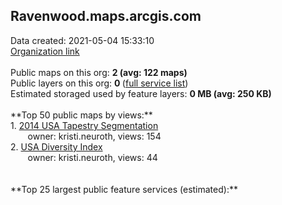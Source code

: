 <h2>Ravenwood.maps.arcgis.com</h2> Data created: 2021-05-04 15:33:10 <br /><a target='new' href='https://Ravenwood.maps.arcgis.com'>Organization link</a><br /><br />Public maps on this org: <b>2 (avg: 122 maps)</b><br />Public layers on this org: <b>0 </b>(<a target='new' href='https://services.arcgis.com/w1rUvCbmMtuEz6Fo/ArcGIS/rest/services'>full service list</a>)<br />Estimated storaged used by feature layers: <b>0 MB (avg: 250 KB)</b><br /><br />**Top 50 public maps by views:**<br />  1. <a target='new' href='https://www.arcgis.com/home/item.html?id=842dc9e9a8804377a811052dbc811fa3'>2014 USA Tapestry Segmentation</a> <br />  &nbsp;&nbsp;&nbsp;&nbsp; &nbsp;&nbsp;owner: kristi.neuroth, views: 154<br />  2. <a target='new' href='https://www.arcgis.com/home/item.html?id=6f10c7c2f2c648c6a3ec486e15acc288'>USA Diversity Index</a> <br />  &nbsp;&nbsp;&nbsp;&nbsp; &nbsp;&nbsp;owner: kristi.neuroth, views: 44<br /><br /><br />**Top 25 largest public feature services (estimated):**<br />